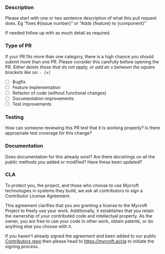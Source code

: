 ### Description
Please start with one or two sentence description of what this pull request does. 
Eg “fixes #{issue number}” or “Adds {feature} to {component}”

If needed follow up with as much detail as required.

### Type of PR
If your PR fits more than one category, there is a high chance you should submit more than one PR. Please consider this carefully before opening the PR.
_Either delete those that do not apply, or add an x between the square brackets like so: `- [x]`_
- [ ] Bugfix
- [ ] Feature implementation
- [ ] Refactor of code (without functional changes)
- [ ] Documentation improvements
- [ ] Test improvements

### Testing
How can someone reviewing this PR test that it is working properly? Is there appropriate test coverage for this change?

### Documentation
Does documentation for this already exist? Are there docstrings on all the public methods you added or modified? Have these been updated?

### CLA
To protect you, the project, and those who choose to use Mycroft technologies in systems they build, we ask all contributors to sign a Contributor License Agreement.

This agreement clarifies that you are granting a license to the Mycroft Project to freely use your work.  Additionally, it establishes that you retain the ownership of your contributed code and intellectual property.  As the owner, you are free to use your code in other work, obtain patents, or do anything else you choose with it.

If you haven't already signed the agreement and been added to our public [Contributors repo](https://github.com/mycroftAI/contributors) then please head to https://mycroft.ai/cla to initiate the signing process.
